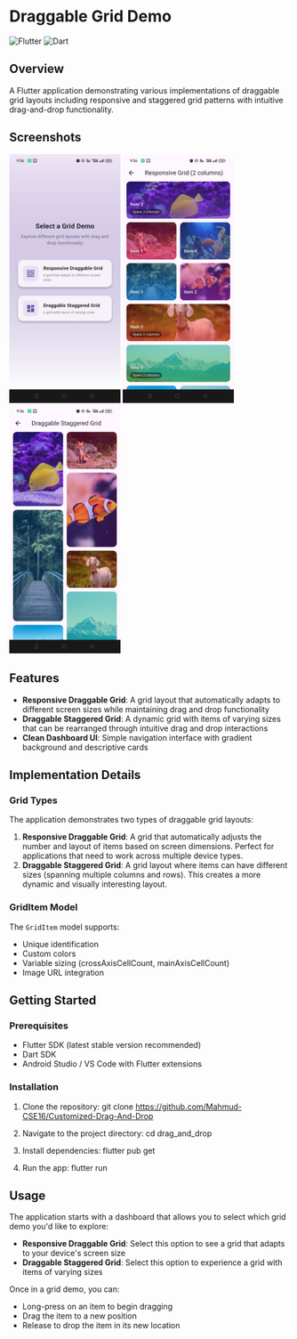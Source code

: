 # Draggable Grid Demo

![Flutter](https://img.shields.io/badge/Flutter-02569B?style=for-the-badge&logo=flutter&logoColor=white)
![Dart](https://img.shields.io/badge/Dart-0175C2?style=for-the-badge&logo=dart&logoColor=white)

## Overview

A Flutter application demonstrating various implementations of draggable grid layouts including responsive and staggered grid patterns with intuitive drag-and-drop functionality.

## Screenshots

<div>
<img src="https://raw.githubusercontent.com/Mahmud-CSE16/Customized-Drag-And-Drop/main/Screenrecords/dashboard.jpeg" alt="Dashboard" width="200"/>
<img src="https://raw.githubusercontent.com/Mahmud-CSE16/Customized-Drag-And-Drop/main/Screenrecords/responsive.jpeg" alt="Responsive" width="200"/>
<img src="https://raw.githubusercontent.com/Mahmud-CSE16/Customized-Drag-And-Drop/main/Screenrecords/staggered.jpeg" alt="Staggered" width="200"/>
</div>

## Features

* **Responsive Draggable Grid**: A grid layout that automatically adapts to different screen sizes while maintaining drag and drop functionality
* **Draggable Staggered Grid**: A dynamic grid with items of varying sizes that can be rearranged through intuitive drag and drop interactions
* **Clean Dashboard UI**: Simple navigation interface with gradient background and descriptive cards


## Implementation Details

### Grid Types

The application demonstrates two types of draggable grid layouts:

1. **Responsive Draggable Grid**: A grid that automatically adjusts the number and layout of items based on screen dimensions. Perfect for applications that need to work across multiple device types.
2. **Draggable Staggered Grid**: A grid layout where items can have different sizes (spanning multiple columns and rows). This creates a more dynamic and visually interesting layout.

### GridItem Model

The `GridItem` model supports:
* Unique identification
* Custom colors
* Variable sizing (crossAxisCellCount, mainAxisCellCount)
* Image URL integration

## Getting Started

### Prerequisites

* Flutter SDK (latest stable version recommended)
* Dart SDK
* Android Studio / VS Code with Flutter extensions

### Installation

1. Clone the repository:
git clone https://github.com/Mahmud-CSE16/Customized-Drag-And-Drop

2. Navigate to the project directory:
cd drag_and_drop

3. Install dependencies:
flutter pub get

4. Run the app:
flutter run

## Usage

The application starts with a dashboard that allows you to select which grid demo you'd like to explore:

* **Responsive Draggable Grid**: Select this option to see a grid that adapts to your device's screen size
* **Draggable Staggered Grid**: Select this option to experience a grid with items of varying sizes

Once in a grid demo, you can:
* Long-press on an item to begin dragging
* Drag the item to a new position
* Release to drop the item in its new location
